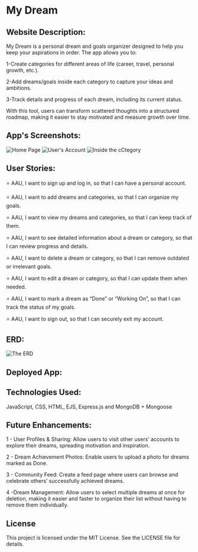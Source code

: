 # My Dream

## Website Description:

<p> My Dream is a personal dream and goals organizer designed to help you keep your aspirations in order. The app allows you to:

1-Create categories for different areas of life (career, travel, personal growth, etc.).

2-Add dreams/goals inside each category to capture your ideas and ambitions.

3-Track details and progress of each dream, including its current status.

With this tool, users can transform scattered thoughts into a structured roadmap, making it easier to stay motivated and measure growth over time.</p>

## App's Screenshots:
![Home Page](https://i.imgur.com/vE7piYv.png)
![User's Account](https://i.imgur.com/3yMXLuK.png)
![Inside the cCtegory](https://i.imgur.com/JTaFgvj.png)

##  User Stories:

⭐ AAU, I want to sign up and log in, so that I can have a personal account.<br>

⭐ AAU, I want to add dreams and categories, so that I can organize my goals.<br>

⭐ AAU, I want to view my dreams and categories, so that I can keep track of them.<br>

⭐ AAU, I want to see detailed information about a dream or category, so that I can review progress and details.<br>

⭐ AAU, I want to delete a dream or category, so that I can remove outdated or irrelevant goals.<br>

⭐ AAU, I want to edit a dream or category, so that I can update them when needed.<br>

⭐ AAU, I want to mark a dream as “Done” or “Working On”, so that I can track the status of my goals.<br>

⭐ AAU, I want to sign out, so that I can securely exit my account.<br>

##  ERD:
![The ERD](https://i.imgur.com/CRbvs7B.png)


## Deployed App:

## Technologies Used: 
JavaScript, CSS, HTML, EJS, Express.js and MongoDB + Mongoose<br>

## Future Enhancements:


1 - User Profiles & Sharing: Allow users to visit other users’ accounts to explore their dreams, spreading motivation and inspiration.<br>

2 - Dream Achievement Photos: Enable users to upload a photo for dreams marked as Done.<br>

3 - Community Feed: Create a feed page where users can browse and celebrate others’ successfully achieved dreams.<br>

4 -Dream Management: Allow users to select multiple dreams at once for deletion, making it easier and faster to organize their list without having to remove them individually.<br>


## License
This project is licensed under the MIT License. See the LICENSE file for details.


